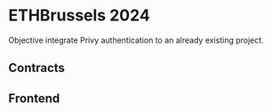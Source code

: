 # ETHBrussels 2024

Objective integrate Privy authentication to an already existing project. 

## Contracts

## Frontend